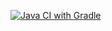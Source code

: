 [![Java CI with Gradle](https://github.com/olge/rest/actions/workflows/gradle.yml/badge.svg)](https://github.com/olge/rest/actions/workflows/gradle.yml)
